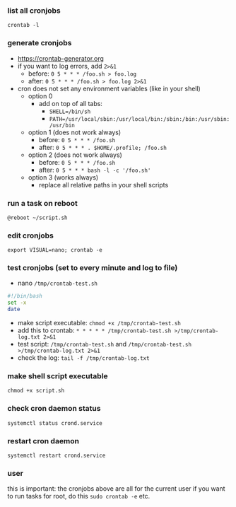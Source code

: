 ### list all cronjobs

```crontab -l```

### generate cronjobs

- https://crontab-generator.org
- if you want to log errors, add `2>&1`
  - before: ```0 5 * * * /foo.sh > foo.log```
  - after: ```0 5 * * * /foo.sh > foo.log 2>&1```
- cron does not set any environment variables (like in your shell)
  - option 0
    - add on top of all tabs:
      - `SHELL=/bin/sh`
      - `PATH=/usr/local/sbin:/usr/local/bin:/sbin:/bin:/usr/sbin:/usr/bin`
  - option 1 (does not work always)
    - before: ```0 5 * * * /foo.sh```
    - after: ```0 5 * * * . $HOME/.profile; /foo.sh```
  - option 2 (does not work always)
    - before: ```0 5 * * * /foo.sh```
    - after: ```0 5 * * * bash -l -c '/foo.sh'```
  - option 3 (works always)
    - replace all relative paths in your shell scripts

### run a task on reboot

```@reboot ~/script.sh```

### edit cronjobs

```export VISUAL=nano; crontab -e```

### test cronjobs (set to every minute and log to file)

- nano ```/tmp/crontab-test.sh```
```sh
#!/bin/bash
set -x
date
```
- make script executable: ```chmod +x /tmp/crontab-test.sh```
- add this to crontab: ```* * * * * /tmp/crontab-test.sh >/tmp/crontab-log.txt 2>&1```
- test script: ```/tmp/crontab-test.sh``` and ```/tmp/crontab-test.sh >/tmp/crontab-log.txt 2>&1```
- check the log: ```tail -f /tmp/crontab-log.txt```

### make shell script executable

```chmod +x script.sh```

### check cron daemon status

```systemctl status crond.service```

### restart cron daemon

```systemctl restart crond.service```

### user

this is important: the cronjobs above are all for the current user
if you want to run tasks for root, do this
```sudo crontab -e```
etc.